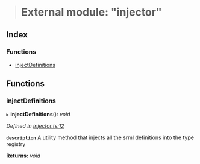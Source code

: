 > # External module: "injector"

## Index

### Functions

* [injectDefinitions](_injector_.md#injectdefinitions)

## Functions

###  injectDefinitions

▸ **injectDefinitions**(): *void*

*Defined in [injector.ts:12](https://github.com/polkadot-js/api/blob/fbd6bf1/packages/types/src/injector.ts#L12)*

**`description`** A utility method that injects all the srml definitions into the type registry

**Returns:** *void*